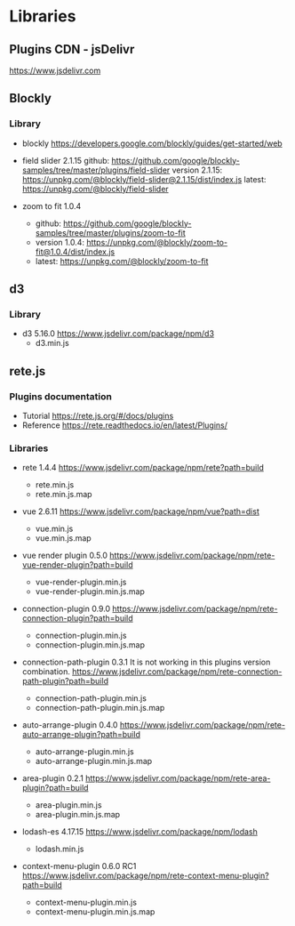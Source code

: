 # Libraries

## Plugins CDN - jsDelivr
https://www.jsdelivr.com

## Blockly

### Library

* blockly
  https://developers.google.com/blockly/guides/get-started/web

* field slider 2.1.15
  github: https://github.com/google/blockly-samples/tree/master/plugins/field-slider
  version 2.1.15: https://unpkg.com/@blockly/field-slider@2.1.15/dist/index.js
  latest: https://unpkg.com/@blockly/field-slider

* zoom to fit 1.0.4
  * github: https://github.com/google/blockly-samples/tree/master/plugins/zoom-to-fit
  * version 1.0.4: https://unpkg.com/@blockly/zoom-to-fit@1.0.4/dist/index.js
  * latest: https://unpkg.com/@blockly/zoom-to-fit

## d3

### Library

* d3 5.16.0
  https://www.jsdelivr.com/package/npm/d3
  * d3.min.js


## rete.js

### Plugins documentation

* Tutorial
  https://rete.js.org/#/docs/plugins
* Reference
  https://rete.readthedocs.io/en/latest/Plugins/

### Libraries

* rete 1.4.4
  https://www.jsdelivr.com/package/npm/rete?path=build
  * rete.min.js
  * rete.min.js.map

* vue 2.6.11
  https://www.jsdelivr.com/package/npm/vue?path=dist
  * vue.min.js
  * vue.min.js.map

* vue render plugin 0.5.0
  https://www.jsdelivr.com/package/npm/rete-vue-render-plugin?path=build
  * vue-render-plugin.min.js
  * vue-render-plugin.min.js.map

* connection-plugin 0.9.0
  https://www.jsdelivr.com/package/npm/rete-connection-plugin?path=build
  * connection-plugin.min.js
  * connection-plugin.min.js.map

* connection-path-plugin 0.3.1
  It is not working in this plugins version combination.
  https://www.jsdelivr.com/package/npm/rete-connection-path-plugin?path=build
  * connection-path-plugin.min.js
  * connection-path-plugin.min.js.map

* auto-arrange-plugin 0.4.0
  https://www.jsdelivr.com/package/npm/rete-auto-arrange-plugin?path=build
  * auto-arrange-plugin.min.js
  * auto-arrange-plugin.min.js.map

* area-plugin 0.2.1
  https://www.jsdelivr.com/package/npm/rete-area-plugin?path=build
  * area-plugin.min.js
  * area-plugin.min.js.map

* lodash-es 4.17.15
  https://www.jsdelivr.com/package/npm/lodash
  * lodash.min.js

* context-menu-plugin 0.6.0 RC1
  https://www.jsdelivr.com/package/npm/rete-context-menu-plugin?path=build
  * context-menu-plugin.min.js
  * context-menu-plugin.min.js.map
